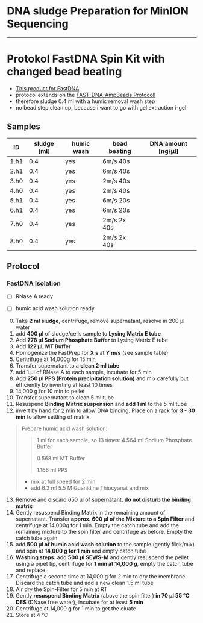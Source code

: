DNA sludge Preparation for MinION Sequencing
====
___
# Protokol FastDNA Spin Kit with changed bead beating

+ [This product for FastDNA](https://www.mpbio.com/product.php?pid=116540600&country=223)
+ protocol extends on the [FAST-DNA-AmpBeads Protocoll]([metagenome]FAST-DNA-AmpBeads.md)
+ therefore sludge 0.4 ml with a humic removal wash step
+ no bead step clean up, because i want to go with gel extraction i-gel

## Samples

| ID | sludge [ml] | humic wash |  bead beating | DNA amount [ng/µl]
| -| -------- | ---| ---|----|
| 1.h1 | 0.4 | yes | 6m/s 40s | |
| 2.h1 | 0.4 | yes | 6m/s 40s | |
| 3.h0 |0.4 | yes | 2m/s 40s | |
| 4.h0 |0.4 | yes | 2m/s 40s | |
| 5.h1 | 0.4| yes | 6m/s 20s | |
| 6.h1 | 0.4 | yes | 6m/s 20s | |
| 7.h0 | 0.4 | yes | 2m/s 2x 40s | |
| 8.h0 | 0.4 | yes | 2m/s 2x 40s | ||

## Protocol
### FastDNA Isolation

* [ ] RNase A ready
* [ ] humic acid wash solution ready


0. Take **2 ml sludge**, centrifuge, remove supernatant, resolve in 200 µl water
1. add **400 µl** of sludge/cells sample to **Lysing Matrix E tube**
2. Add **778 µl Sodium Phosphate Buffer** to Lysing Matrix E tube
3. Add **122 µL MT Buffer**
4. Homogenize the FastPrep for **X s** at **Y m/s** (see sample table)
5. Centrifuge at 14,000g for 15 min
6. Transfer supernatant to a **clean 2 ml tube**
7. add 1 µl of RNase A to each sample, incubate for 5 min
8. Add **250 µl PPS (Protein precipitation solution)** and mix carefully but efficiently by inverting at least 10 times
9. 14,000 g for 10 min to pellet
10. Transfer supernatant to clean 5 ml tube
11. Resuspend **Binding Matrix suspension** and **add 1 ml** to the 5 ml tube
12. invert by hand for 2 min to allow DNA binding. Place on a rack for **3 - 30 min** to allow settling of matrix
> Prepare humic acid wash solution:  
>> 1 ml for each sample, so 13 times:
>> 4.564 ml Sodium Phosphate Buffer
>>
>> 0.568 ml MT Buffer
>>
>> 1.166 ml PPS
>>
> * mix at full speed for 2 min
> * add 6.3 ml 5.5 M Guanidine Thiocyanat and mix
13. Remove and discard 650 µl of supernatant, **do not disturb the binding matrix**
14. Gently resuspend Binding Matrix in the remaining amount of supernatant. Transfer **approx. 600 µl of the Mixture to a Spin Filter** and centrifuge at 14,000g for 1 min. Empty the catch tube and add the remaining mixture to the spin filter and centrifuge as before. Empty the catch tube again
15. add **500 µl of humic acid wash solution** to the sample (gently flick/mix) and spin at **14,000 g for 1 min** and empty catch tube
16. **Washing steps:** add **500 µl SEWS-M** and gently resuspend the pellet using a pipet tip, centrifuge for **1 min at 14,000 g**, empty the catch tube and replace
17. Centrifuge a second time at 14,000 g for 2 min to dry the membrane. Discard the catch tube and add a new clean 1.5 ml tube
18. Air dry the Spin-Filter for 5 min at RT
19. Gently **resuspend Binding Matrix** (above the spin filter) **in 70 µl 55 °C DES** (DNase free water), incubate for at least **5 min**
20. Centrifuge at 14,000 g for 1 min to get the eluate
21. Store at 4 °C
